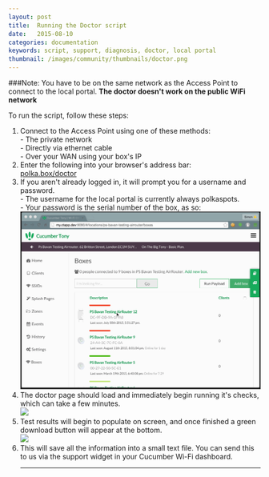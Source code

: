 ```yaml
---
layout: post
title:  Running the Doctor script
date:   2015-08-10
categories: documentation
keywords: script, support, diagnosis, doctor, local portal
thumbnail: /images/community/thumbnails/doctor.png
---
```


###Note: You have to be on the same network as the Access Point to connect to the local portal.
**The doctor doesn't work on the public WiFi network**

To run the script, follow these steps:

<ol>
<li>
Connect to the Access Point using one of these methods:<br>
- The private network<br>
- Directly via ethernet cable<br>
- Over your WAN using your box's IP<br>
</li>

<li>Enter the following into your browser's address bar: <br>
<a href="polka.box/doctor">polka.box/doctor</a> <br>
</li>

<li>If you aren't already logged in, it will prompt you for a username and password.<br>
- The username for the local portal is currently always polkaspots.<br>
- Your password is the serial number of the box, as so:
</li>

<div class="text-center">
<img src="/images/community/tutorials/serial-number.gif" width="800px">
</div>

<li>The doctor page should load and immediately begin running it's checks, which can take a few minutes.</li>

<div class="text-center">
<img src="/images/community/tutorials/local-portal/doctor-script.png">
</div>

<li>Test results will begin to populate on screen, and once finished a green download button will appear at the bottom.</li>

<div class="text-center">
<img src="/images/community/tutorials/local-portal/doctor-download.png">
</div>

<li>This will save all the information into a small text file. You can send this to us via the support widget in your Cucumber Wi-Fi dashboard.</li>

<hr>
